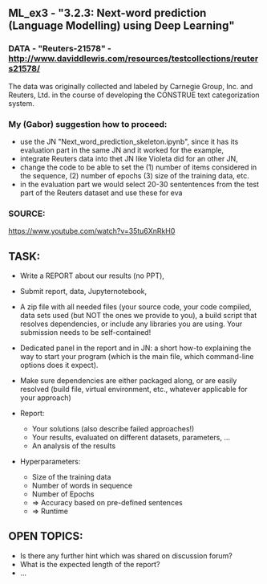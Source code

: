## ML_ex3 - "3.2.3: Next-word prediction (Language Modelling) using Deep Learning"

### DATA - "Reuters-21578" - http://www.daviddlewis.com/resources/testcollections/reuters21578/
The data was originally collected and labeled by Carnegie Group, Inc. and Reuters, Ltd. in the course of developing the CONSTRUE text categorization system.  


### My (Gabor) suggestion how to proceed:
- use the JN "Next_word_prediction_skeleton.ipynb", since it has its evaluation part in the same JN and it worked for the example,
- integrate Reuters data into thet JN like Violeta did for an other JN,
- change the code to be able to set the (1) number of items considered in the sequence, (2) number of epochs (3) size of the training data, etc.
- in the evaluation part we would select 20-30 sententences from the test part of the Reuters dataset and use these for eva




### SOURCE:
https://www.youtube.com/watch?v=35tu6XnRkH0


## TASK:
- Write a REPORT about our results (no PPT),
- Submit report, data, Jupyternotebook,
- A zip file with all needed files (your source code, your code compiled, data sets used (but NOT the ones we provide to you), a build script that resolves dependencies, or include any libraries you are using. Your submission needs to be self-contained!
- Dedicated panel in the report and in JN: a short how-to explaining the way to start your program (which is the main file, which command-line options does it expect).
- Make sure dependencies are either packaged along, or are easily resolved (build file, virtual environment, etc., whatever applicable for your approach)
- Report:
  - Your solutions (also describe failed approaches!)
  - Your results, evaluated on different datasets, parameters, ...
  - An analysis of the results

- Hyperparameters:
  - Size of the training data
  - Number of words in sequence
  - Number of Epochs
  - => Accuracy based on pre-defined sentences
  - => Runtime

## OPEN TOPICS:
- Is there any further hint which was shared on discussion forum?
- What is the expected length of the report?
- ...
